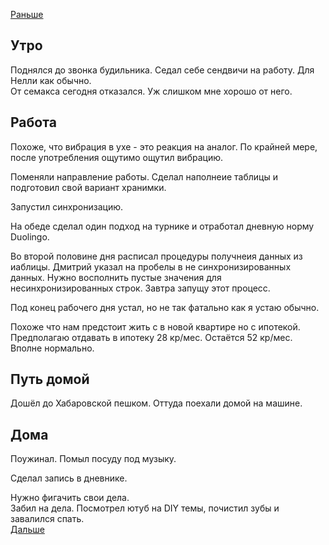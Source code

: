 [Раньше](2020.06.24.md)  
## Утро
Поднялся до звонка будильника. Седал себе сендвичи на работу. Для Нелли как обычно.  
От семакса сегодня отказался. Уж слишком мне хорошо от него.
## Работа
Похоже, что вибрация в ухе - это реакция на аналог. По крайней мере, после употребления ощутимо ощутил вибрацию.

Поменяли направление работы.
Сделал наполнеие таблицы и подготовил свой вариант хранимки.

Запустил синхронизацию.

На обеде сделал один подход на турнике и отработал дневную норму Duolingo.

Во второй половине дня расписал процедуры получнеия данных из иаблицы. Дмитрий указал на пробелы в не синхронизированных данных. Нужно восполнить пустые значения для несинхронизированных строк. Завтра запущу этот процесс.

Под конец рабочего дня устал, но не так фатально как я устаю обычно. 

Похоже что нам предстоит жить с в новой квартире но с ипотекой. Предполагаю отдавать в ипотеку 28 кр/мес. Остаётся 52 кр/мес. Вполне нормально.
## Путь домой
Дошёл до Хабаровской пешком. Оттуда поехали домой на машине.
## Дома
Поужинал. Помыл посуду под музыку.

Сделал запись в дневнике.

Нужно фигачить свои дела.  
Забил на дела. Посмотрел ютуб на DIY темы, почистил зубы и завалился спать.  
[Дальше](2020.06.26.md)